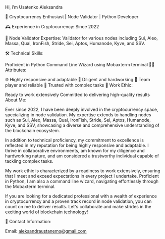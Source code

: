 Hi, iʼm Usatenko Aleksandra

🚀 Cryptocurrency Enthusiast | Node Validator | Python Developer

🕰️ Experience in Cryptocurrency: Since 2022

🔗 Node Validator Expertise: Validator for various nodes including Sui, Aleo, Massa, Quai, IronFish, Stride, Sei, Aptos, Humanode, Kyve, and SSV.

🛠️ Technical Skills:

Proficient in Python
Command Line Wizard using Mobaxterm terminal
👩‍💻 Attributes:

🌐 Highly responsive and adaptable
💪 Diligent and hardworking
🤝 Team player and reliable
🧠 Trusted with complex tasks
🚀 Work Ethic:

Ready to work extensively
Committed to delivering high-quality results
About Me:

Ever since 2022, I have been deeply involved in the cryptocurrency space, specializing in node validation. My expertise extends to handling nodes such as Sui, Aleo, Massa, Quai, IronFish, Stride, Sei, Aptos, Humanode, Kyve, and SSV, showcasing a diverse and comprehensive understanding of the blockchain ecosystem.

In addition to technical proficiency, my commitment to excellence is reflected in my reputation for being highly responsive and adaptable. I thrive in collaborative environments, am known for my diligence and hardworking nature, and am considered a trustworthy individual capable of tackling complex tasks.

My work ethic is characterized by a readiness to work extensively, ensuring that I meet and exceed expectations in every project I undertake. Proficient in Python, I am also a command line wizard, navigating effortlessly through the Mobaxterm terminal.

If you are looking for a dedicated professional with a wealth of experience in cryptocurrency and a proven track record in node validation, you can count on me to deliver results. Let's collaborate and make strides in the exciting world of blockchain technology!

📧 Contact Information:

Email: aleksandraustanemo@gmail.com




